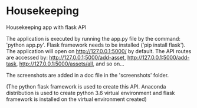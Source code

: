 # Housekeeping
Housekeeping app with flask API

The application is executed by running the app.py file by the command: 'python app.py'. Flask framework needs to be installed ('pip install flask').
The application will open on http://127.0.0.1:5000/ by default.
The API routes are accessed by:
http://127.0.0.1:5000/add-asset,
http://127.0.0.1:5000/add-task,
http://127.0.0.1:5000/assets/all,
and so on...

The screenshots are added in a doc file in the 'screenshots' folder.

(The python flask framework is used to create this API. Anaconda distribution is used to create python 3.6 virtual environment and flask framework is installed on the virtual environment created)
